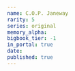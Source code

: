 ```yaml
---
name: C.O.P. Janeway
rarity: 5
series: original
memory_alpha:
bigbook_tier: -1
in_portal: true
date:
published: true
---
```




